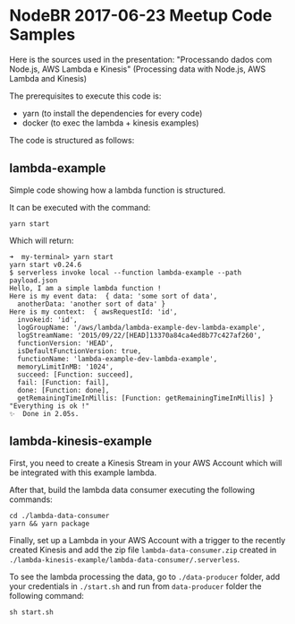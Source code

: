 # NodeBR 2017-06-23 Meetup Code Samples

Here is the sources used in the presentation: "Processando dados com Node.js, AWS Lambda e Kinesis" (Processing data with Node.js, AWS Lambda and Kinesis)

The prerequisites to execute this code is:
- yarn (to install the dependencies for every code)
- docker (to exec the lambda + kinesis examples)

The code is structured as follows:

## lambda-example

Simple code showing how a lambda function is structured.

It can be executed with the command:

````
yarn start
````

Which will return:

`````
➜  my-terminal> yarn start
yarn start v0.24.6
$ serverless invoke local --function lambda-example --path payload.json
Hello, I am a simple lambda function !
Here is my event data:  { data: 'some sort of data',
  anotherData: 'another sort of data' }
Here is my context:  { awsRequestId: 'id',
  invokeid: 'id',
  logGroupName: '/aws/lambda/lambda-example-dev-lambda-example',
  logStreamName: '2015/09/22/[HEAD]13370a84ca4ed8b77c427af260',
  functionVersion: 'HEAD',
  isDefaultFunctionVersion: true,
  functionName: 'lambda-example-dev-lambda-example',
  memoryLimitInMB: '1024',
  succeed: [Function: succeed],
  fail: [Function: fail],
  done: [Function: done],
  getRemainingTimeInMillis: [Function: getRemainingTimeInMillis] }
"Everything is ok !"
✨  Done in 2.05s.
`````

## lambda-kinesis-example

First, you need to create a Kinesis Stream in your AWS Account which will be integrated with this example lambda.

After that, build the lambda data consumer executing the following commands:

````
cd ./lambda-data-consumer
yarn && yarn package
````

Finally, set up a Lambda in your AWS Account with a trigger to the recently created Kinesis and add the zip file `lambda-data-consumer.zip` created in `./lambda-kinesis-example/lambda-data-consumer/.serverless`.

To see the lambda processing the data, go to `./data-producer` folder, add your credentials in `./start.sh` and run from `data-producer` folder the following command:

````
sh start.sh
````

